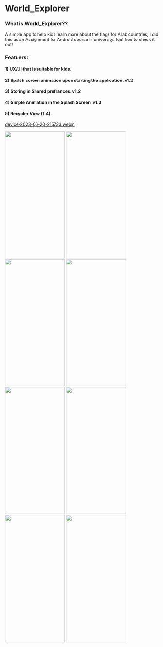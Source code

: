 # World_Explorer

### What is World_Explorer??
A simple app to help kids learn more about the flags for Arab countries, I did this as an Assignment for Android course in university. 
feel free to check it out!

### Featuers:
#### 1) UX/UI that is suitable for kids. 
#### 2) Spalsh screen animation upon starting the application. v1.2
#### 3) Storing in Shared prefrances. v1.2
#### 4) Simple Animation in the Splash Screen. v1.3
#### 5) Recycler View (1.4). 



[device-2023-06-20-215733.webm](https://github.com/dana-akesh/World_Explorer/assets/86303193/4ee93594-a603-49e6-a74f-d80ed28357fe)

<p float="center">
  <img src="https://github.com/dana-akesh/World_Explorer/assets/86303193/86d14cce-9fef-4335-93d3-3c127e1c6ec5"  width="196.375" height="416.5">
  <img src="https://github.com/dana-akesh/World_Explorer/assets/86303193/00703195-4a97-4434-b970-74f6eb506925" width="196.375" height="416.5">
  <img src="https://github.com/dana-akesh/World_Explorer/assets/86303193/c9ff380f-9352-47ec-a92e-4124453e088e" width="196.375" height="416.5">
  <img src="https://github.com/dana-akesh/World_Explorer/assets/86303193/ac1e7f51-3fab-4ae9-a476-ecdd423602b9"  width="196.375" height="416.5">
  <img src="https://github.com/dana-akesh/World_Explorer/assets/86303193/08f51395-ac43-49fa-a2df-0c65c49136d0"  width="196.375" height="416.5">
  <img src="https://github.com/dana-akesh/World_Explorer/assets/86303193/e9e78f47-1a1f-41ec-b6d9-6190dea47a60"  width="196.375" height="416.5">
  <img src="https://github.com/dana-akesh/World_Explorer/assets/86303193/4f6ea3bf-6b74-41a4-9ce7-ccf47ff4ae35"  width="196.375" height="416.5">
  <img src="https://github.com/dana-akesh/World_Explorer/assets/86303193/b16ee734-209f-4217-849d-52abc67c081d"  width="196.375" height="416.5">
</p>
